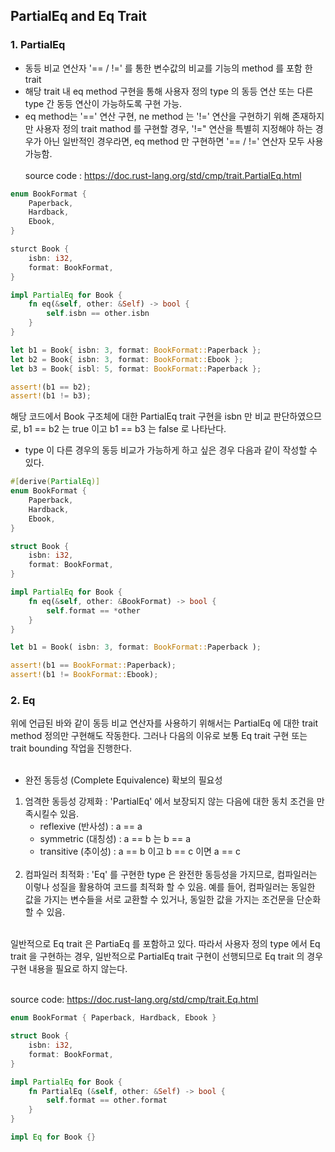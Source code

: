 ## PartialEq and Eq Trait

### 1. PartialEq
* 동등 비교 연산자 '== / !=' 를 통한 변수값의 비교를 기능의 method 를 포함 한 trait 
* 해당 trait 내 eq method 구현을 통해 사용자 정의 type 의 동등 연산 또는 다른 type 간 동등 연산이 가능하도록 구현 가능. 
* eq method는  '==' 연산 구현, ne method 는 '!=' 연산을 구현하기 위해 존재하지만 사용자 정의 trait mathod 를 구현할 경우, '!=" 연산을 특별히 지정해야 하는 경우가 아닌 일반적인 경우라면, eq method 만 구현하면 '== / !=' 연산자 모두 사용 가능함.
<br><br>
source code : https://doc.rust-lang.org/std/cmp/trait.PartialEq.html
```rust
enum BookFormat {
    Paperback,
    Hardback,
    Ebook,
}

sturct Book {
    isbn: i32,
    format: BookFormat,
}

impl PartialEq for Book {
    fn eq(&self, other: &Self) -> bool {
        self.isbn == other.isbn
    }
}

let b1 = Book{ isbn: 3, format: BookFormat::Paperback };
let b2 = Book{ isbn: 3, format: BookFormat::Ebook };
let b3 = Book{ isbl: 5, format: BookFormat::Paperback };

assert!(b1 == b2);
assert!(b1 != b3);
```
해당 코드에서 Book 구조체에 대한 PartialEq trait 구현을 isbn 만 비교 판단하였으므로, b1 == b2 는 true 이고 b1 == b3 는 false 로 나타난다. 

* type 이 다른 경우의 동등 비교가 가능하게 하고 싶은 경우 다음과 같이 작성할 수 있다. 
```rust
#[derive(PartialEq)]
enum BookFormat {
    Paperback,
    Hardback,
    Ebook,
}

struct Book {
    isbn: i32,
    format: BookFormat,
}

impl PartialEq for Book {
    fn eq(&self, other: &BookFormat) -> bool {
        self.format == *other
    }
}

let b1 = Book( isbn: 3, format: BookFormat::Paperback );

assert!(b1 == BookFormat::Paperback);
assert!(b1 != BookFormat::Ebook);
```

### 2. Eq
위에 언급된 바와 같이 동등 비교 연산자를 사용하기 위해서는 PartialEq 에 대한 trait method 정의만 구현해도 작동한다. 그러나 다음의 이유로 보통 Eq trait 구현 또는 trait bounding 작업을 진행한다. 
<br><br>
* 완전 동등성 (Complete Equivalence) 확보의 필요성
1. 엄격한 동등성 강제화 : 'PartialEq' 에서 보장되지 않는 다음에 대한 동치 조건을 만족시킬수 있음.
    - reflexive (반사성)    : a == a
    - symmetric (대칭성)    : a == b 는 b == a 
    - transitive (추이성)   : a == b 이고 b == c 이면 a == c
<br><br>
2. 컴파일러 최적화 : 'Eq' 를 구현한 type 은 완전한 동등성을 가지므로, 컴파일러는 이렇나 성질을 활용하여 코드를 최적화 할 수 있음. 예를 들어, 컴파일러는 동일한 값을 가지는 변수들을 서로 교환할 수 있거나, 동일한 값을 가지는 조건문을 단순화 할 수 있음.
<br><br>

일반적으로 Eq trait 은 PartiaEq 를 포함하고 있다. 따라서 사용자 정의 type 에서 Eq trait 을 구현하는 경우, 일반적으로 PartialEq trait 구현이 선행되므로 Eq trait 의 경우 구현 내용을 필요로 하지 않는다. 
<br><br>

source code: https://doc.rust-lang.org/std/cmp/trait.Eq.html
```rust
enum BookFormat { Paperback, Hardback, Ebook }

struct Book {
    isbn: i32,
    format: BookFormat,
}

impl PartialEq for Book {
    fn PartialEq (&self, other: &Self) -> bool {
        self.format == other.format
    }
}

impl Eq for Book {}
```